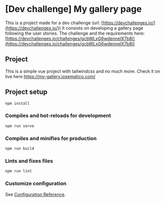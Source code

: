 # [Dev challenge] My gallery page

This is a project made for a dev challenge (url: [https://devchallenges.io/](https://devchallenges.io/)) It consists on developing a gallery page following the user stories.
The challenge and the requirements here: [https://devchallenges.io/challenges/gcbWLxG6wdennelX7b8I](https://devchallenges.io/challenges/gcbWLxG6wdennelX7b8I)

## Project

This is a simple vue project with tailwindcss and no much more. Check it on live here https://my-gallery.josematico.com/

## Project setup

```
npm install
```

### Compiles and hot-reloads for development

```
npm run serve
```

### Compiles and minifies for production

```
npm run build
```

### Lints and fixes files

```
npm run lint
```

### Customize configuration

See [Configuration Reference](https://cli.vuejs.org/config/).
